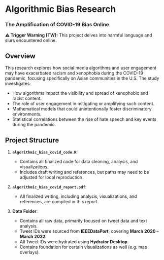 # Algorithmic Bias Research  
### The Amplification of COVID-19 Bias Online  

**⚠️ Trigger Warning (TW):** This project delves into harmful language and slurs encountered online.

## Overview  
This research explores how social media algorithms and user engagement may have exacerbated racism and xenophobia during the COVID-19 pandemic, focusing specifically on Asian communities in the U.S. The study investigates:
- How algorithms impact the visibility and spread of xenophobic and racist content.
- The role of user engagement in mitigating or amplifying such content.
- Mathematical models that could unintentionally foster discriminatory environments.
- Statistical correlations between the rise of hate speech and key events during the pandemic.

## Project Structure  
1. **`algorithmic_bias_covid_code.R`**:  
   - Contains all finalized code for data cleaning, analysis, and visualizations.  
   - Includes draft writing and references, but paths may need to be adjusted for local reproduction.

2. **`algorithmic_bias_covid_report.pdf`**:  
   - All finalized writing, including analysis, visualizations, and references, are compiled in this report.

3. **Data Folder**:  
   - Contains all raw data, primarily focused on tweet data and text analysis.  
   - Tweet IDs were sourced from **IEEEDataPort**, covering **March 2020 – March 2022**.  
   - All Tweet IDs were hydrated using **Hydrator Desktop**.
   - Contains foundation for certain visualizations as well (e.g. map overlays).